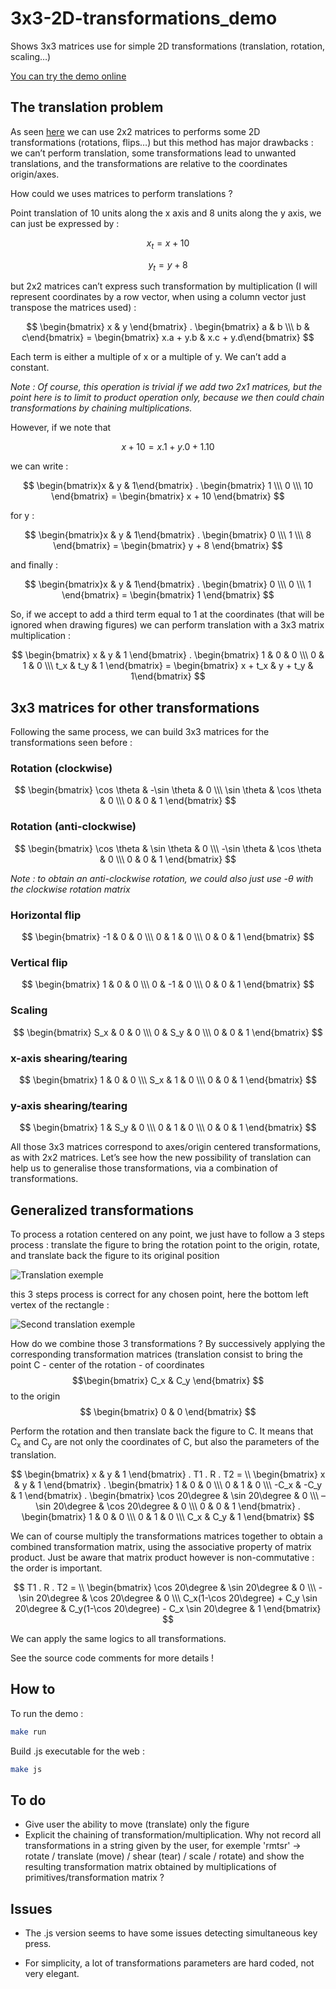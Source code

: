 # 3x3-2D-transformations_demo
Shows 3x3 matrices use for simple 2D transformations (translation, rotation, scaling…)

[You can try the demo online](https://jehadel.github.io/3x3-2D-transformations_demo/)

## The translation problem

As seen [here](https://github.com/Jehadel/2D_transformations_demo) we can use 2x2 matrices to performs some 2D transformations (rotations, flips…) but this method has major drawbacks : we can’t perform translation, some transformations lead to unwanted translations, and the transformations are relative to the coordinates origin/axes.

How could we uses matrices to perform translations ?

Point translation of 10 units along the x axis and 8 units along the y axis, we can just be expressed by :

$$ x_t = x + 10 $$

$$ y_t = y + 8 $$

but 2x2 matrices can’t express such transformation by multiplication (I will represent coordinates by a row vector, when using a column vector just transpose the matrices used) :

$$ \begin{bmatrix} x & y \end{bmatrix} . 
    \begin{bmatrix} a & b \\\ 
    b & c\end{bmatrix} = 
    \begin{bmatrix} x.a + y.b &
    x.c + y.d\end{bmatrix} 
$$

Each term is either a multiple of x or a multiple of y. We can’t add a constant.

*Note : Of course, this operation is trivial if we add two 2x1 matrices, but the point here is to limit to product operation only, because we then could chain transformations by chaining multiplications.*  

However, if we note that 

$$ x + 10 = x.1 + y.0 + 1.10 $$ 

we can write :


$$ \begin{bmatrix}x & y & 1\end{bmatrix} . 
    \begin{bmatrix} 1 \\\ 0 \\\ 10 \end{bmatrix} = 
    \begin{bmatrix} x + 10 \end{bmatrix} 
$$

for y :

$$ \begin{bmatrix}x & y & 1\end{bmatrix} . 
    \begin{bmatrix} 0 \\\ 1 \\\ 8 \end{bmatrix} = 
    \begin{bmatrix} y + 8 \end{bmatrix}
$$

and finally :

$$ \begin{bmatrix}x & y & 1\end{bmatrix} . 
    \begin{bmatrix} 0 \\\ 0 \\\ 1 \end{bmatrix} = 
    \begin{bmatrix} 1 \end{bmatrix}
$$

So, if we accept to add a third term equal to 1 at the coordinates (that will be ignored when drawing figures) we can perform translation with a 3x3 matrix multiplication :

$$ \begin{bmatrix} x & y & 1 \end{bmatrix} . 
    \begin{bmatrix} 1 & 0 & 0 \\\ 
                0 & 1 & 0 \\\ 
                t_x & t_y & 1 \end{bmatrix} =
    \begin{bmatrix} x + t_x & y + t_y & 1\end{bmatrix}
$$

## 3x3 matrices for other transformations

Following the same process, we can build 3x3 matrices for the transformations seen before :

### Rotation (clockwise)

$$ \begin{bmatrix} \cos \theta & -\sin \theta & 0 \\\
                   \sin \theta & \cos \theta & 0 \\\
                   0 & 0 & 1 \end{bmatrix} 
$$

### Rotation (anti-clockwise)

$$ \begin{bmatrix} \cos \theta & \sin \theta & 0 \\\
                   -\sin \theta & \cos \theta & 0 \\\
                   0 & 0 & 1 \end{bmatrix} 
$$

*Note : to obtain an anti-clockwise rotation, we could also just use -θ with the clockwise rotation matrix*

### Horizontal flip

$$ \begin{bmatrix} -1 & 0 & 0 \\\
                   0 & 1 & 0 \\\
                   0 & 0 & 1 \end{bmatrix}
$$

### Vertical flip

$$ \begin{bmatrix} 1 & 0 & 0 \\\
                   0 & -1 & 0 \\\
                   0 & 0 & 1 \end{bmatrix}
$$

### Scaling

$$ \begin{bmatrix} S_x & 0 & 0 \\\
                   0 & S_y & 0 \\\
                   0 & 0 & 1 \end{bmatrix} 
$$

### x-axis shearing/tearing

$$ \begin{bmatrix} 1 & 0 & 0 \\\
                   S_x & 1 & 0 \\\
                   0 & 0 & 1 \end{bmatrix} 
$$

### y-axis shearing/tearing

$$ \begin{bmatrix} 1 & S_y & 0 \\\
                   0 & 1 & 0 \\\
                   0 & 0 & 1 \end{bmatrix} 
$$

All those 3x3 matrices correspond to axes/origin centered transformations, as with 2x2 matrices. Let’s see how the new possibility of translation can help us to generalise those transformations, via a combination of transformations.

## Generalized transformations

To process a rotation centered on any point, we just have to follow a 3 steps process : translate the figure to bring the rotation point to the origin, rotate, and translate back the figure to its original position

![Translation exemple](./img/Transformation1.png)

this 3 steps process is correct for any chosen point, here the bottom left vertex of the rectangle :

![Second translation exemple](./img/Transformation2.png)

How do we combine those 3 transformations ? By successively applying the corresponding transformation matrices (translation consist to bring the point C - center of the rotation - of coordinates $$\begin{bmatrix} C_x & C_y \end{bmatrix} $$  to the origin $$ \begin{bmatrix} 0 & 0 \end{bmatrix} $$

Perform the rotation and then translate back the figure to C. It means that C<sub>x</sub> and C<sub>y</sub> are not only the coordinates of C, but also the parameters of the translation.

$$ \begin{bmatrix} x & y & 1 \end{bmatrix} . T1 . R . T2 = \\
    \begin{bmatrix} x & y & 1 \end{bmatrix} . 
    \begin{bmatrix} 1 & 0 & 0 \\\ 
                0 & 1 & 0 \\\ 
                -C_x & -C_y & 1 \end{bmatrix} .
    \begin{bmatrix} \cos 20\degree & \sin 20\degree & 0 \\\
                    –\sin 20\degree & \cos 20\degree & 0 \\\
                    0 & 0 & 1 \end{bmatrix} .
    \begin{bmatrix} 1 & 0 & 0 \\\
                    0 & 1 & 0 \\\
                    C_x & C_y & 1 \end{bmatrix}
$$

We can of course multiply the transformations matrices together to obtain a combined transformation matrix, using the associative property of matrix product. Just be aware that matrix product however is non-commutative : the order is important.

$$ T1 . R . T2 = \\
\begin{bmatrix} \cos 20\degree & \sin 20\degree & 0 \\\
                -\sin 20\degree & \cos 20\degree & 0 \\\
                C_x(1-\cos 20\degree) + C_y \sin 20\degree & C_y(1-\cos 20\degree) - C_x \sin 20\degree & 1 \end{bmatrix}
$$

We can apply the same logics to all transformations.

See the source code comments for more details !

## How to

To run the demo :

```bash
make run
```

Build .js executable for the web :

```bash
make js
```

## To do 

* Give user the ability to move (translate) only the figure
* Explicit the chaining of transformation/multiplication. Why not record all transformations in a string given by the user, for exemple 'rmtsr' -> rotate / translate (move) / shear (tear) / scale / rotate) and show the resulting transformation matrix obtained by multiplications of primitives/transformation matrix ?

## Issues

* The .js version seems to have some issues detecting simultaneous key press.

* For simplicity, a lot of transformations parameters are hard coded, not very elegant.
